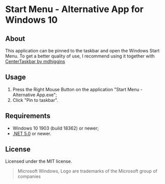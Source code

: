 ﻿Start Menu - Alternative App for Windows 10
============================

About
-----
This application can be pinned to the taskbar and open the Windows Start Menu.
To get a better quality of use, I recommend using it together with [CenterTaskbar by mdhiggins](https://github.com/mdhiggins/CenterTaskbar)

Usage
--------------------------
1. Press the Right Mouse Button on the application "Start Menu - Alternative App.exe";
2. Click "Pin to taskbar".

Requirements
------------
* Windows 10 1903 (build 18362) or newer;
* [.NET 5.0](https://dotnet.microsoft.com/download/dotnet/5.0) or newer.

License
-------
Licensed under the MIT license.
> Microsoft Windows, Logo are trademarks of the Microsoft group of companies
